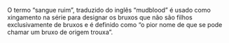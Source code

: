 O termo “sangue ruim”, traduzido do inglês “mudblood” é usado como xingamento na série para designar os bruxos que não são filhos exclusivamente de bruxos e é definido como “o pior nome de que se pode chamar um bruxo de origem trouxa”.